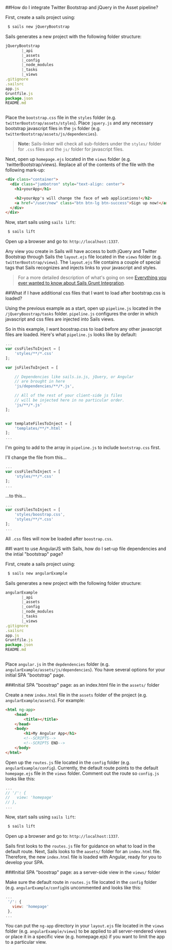 ##How do I integrate Twitter Bootstrap and jQuery in the Asset pipeline?

First, create a sails project using:

```sh
 $ sails new jQueryBootstrap
 ```

Sails generates a new project with the following folder structure:

```javascript
jQueryBootstrap
       |_api
       |_assets
       |_config
       |_node_modules
       |_tasks
       |_views                
.gitignore
.sailsrc
app.js
Gruntfile.js
package.json
README.md
                
```

Place the `bootstrap.css` file in the `styles` folder (e.g. `twitterBootstrap/assets/styles`).  Place `jquery.js` and any necessary bootstrap javascript files in the `js` folder (e.g. `twitterBootstrap/assets/js/dependencies`).
>**Note:**  Sails-linker will check all sub-folders under the `styles/` folder for `.css` files and the `js/` folder for javascript files.

Next, open up `homepage.ejs` located in the `views` folder (e.g. `twitterBootstrap/views).  Replace all of the contents of the file with the following mark-up:

```html
<div class="container">
  <div class="jumbotron" style="text-align: center">
    <h1>yourApp</h1>

    <h2>yourApp's will change the face of web applications!</h2>
    <a href="/user/new" class="btn btn-lg btn-success">Sign up now!</a>
  </div>
</div>
```

Now, start sails using `sails lift`:

```sh
 $ sails lift
 ```

Open up a browser and go to: `http://localhost:1337`.

Any view you create in Sails will have access to both jQuery and Twitter Bootstrap through Sails the `layout.ejs` file located in the `views` folder (e.g. `twitterBootstrap/views`).  The `layout.ejs` file contains a couple of special tags that Sails recognizes and injects links to your javascript and styles.

> For a more detailed description of what's going on see [Everything you ever wanted to know about Sails Grunt Integration]().

##What if I have additional css files that I want to load after bootstrap.css is loaded?

Using the previous example as a start, open up `pipeline.js` located in the `/jQueryBoostrap/tasks` folder.  `pipeline.js` configures the order in which javascript and css files are injected into Sails views.

So in this example, I want boostrap.css to load before any other javascript files are loaded.  Here's what `pipeline.js` looks like by default:

```javascript
...
var cssFilesToInject = [
	'styles/**/*.css'
];

var jsFilesToInject = [

	// Dependencies like sails.io.js, jQuery, or Angular
	// are brought in here
	'js/dependencies/**/*.js',

	// All of the rest of your client-side js files
	// will be injected here in no particular order.
	'js/**/*.js'
];


var templateFilesToInject = [
	'templates/**/*.html'
];
...
```

I'm going to add to the array in `pipeline.js` to include `bootstrap.css` first.  

I'll change the file from this...

```javascript
...
var cssFilesToInject = [
	'styles/**/*.css'
];
...
```

...to this...

```javascript
...
var cssFilesToInject = [
	'styles/boostrap.css',
	'styles/**/*.css'
];
...
```
All `.css` files will now be loaded after `boostrap.css`.


##I want to use AngularJS with Sails, how do I set-up file dependencies and the intial "bootstrap" page?

First, create a sails project using:

```sh
 $ sails new angularExample
 ```

Sails generates a new project with the following folder structure:

```javascript
angularExample
       |_api
       |_assets
       |_config
       |_node_modules
       |_tasks
       |_views                
.gitignore
.sailsrc
app.js
Gruntfile.js
package.json
README.md
                
```

Place `angular.js` in the `depdendencies` folder (e.g. `angularExample/assets/js/dependencies`).  You have several options for your initial SPA "bootstrap" page.  

###Initial SPA "boostrap" page: as an index.html file in the `assets/` folder

Create a new `index.html` file in the `assets` folder of the project (e.g. `angularExample/assets`).  For example:

```html
<html ng-app>
	<head>
		<title></title>
	</head>
	<body>
		<h1>My Angular App</h1>
		<!--SCRIPTS-->
		<!--SCRIPTS END-->
	</body>
</html>
```

Open up the `routes.js` file located in the `config` folder (e.g. `angularExample/config`).  Currently, the default route points to the default `homepage.ejs` file in the `views` folder.  Comment out the route so `config.js` looks like this:

```javascript
...
// '/': {
//   view: 'homepage'
// },
...
```

Now, start sails using `sails lift`:

```sh
 $ sails lift
 ```

Open up a browser and go to: `http://localhost:1337`.

Sails first looks to the `routes.js` file for guidance on what to load in the default route.  Next, Sails looks to the `aasets/` folder for an `index.html` file.  Therefore, the new `index.html` file is loaded with Angular, ready for you to develop your SPA.

###Initial SPA "boostrap" page: as a server-side view in the `views/` folder

Make sure the default route in `routes.js` file located in the `config` folder (e.g. `angularExample/config`)is uncommented and looks like this: 

```javascript
...
 '/': {
   view: 'homepage'
 },
...
```

You can put the `ng-app` directory in your `layout.ejs` file located in the `views` folder (e.g. `angularExample/views`) to be applied to all server-rendered views or place it in a specific view (e.g. homepage.ejs) if you want to limit the app to a particular view.

